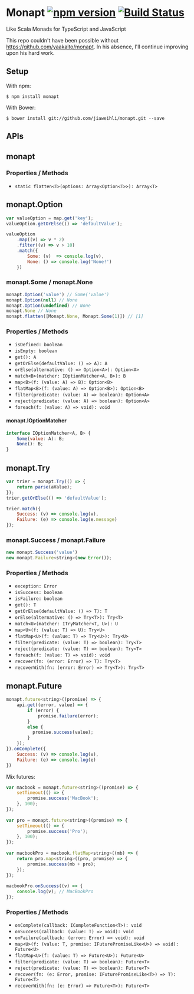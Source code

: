 Monapt [![npm version](https://badge.fury.io/js/monapt.svg)](http://badge.fury.io/js/monapt) [![Build Status](https://travis-ci.org/jiaweihli/monapt.png?branch=master)](https://travis-ci.org/jiaweihli/monapt)
============

Like Scala Monads for TypeScript and JavaScript

This repo couldn't have been possible without https://github.com/yaakaito/monapt.  In his absence, I'll continue improving upon his hard work.

## Setup

With npm:

```
$ npm install monapt
```

With Bower:

```
$ bower install git://github.com/jiaweihli/monapt.git --save
```

## APIs

## monapt

### Properties / Methods

* `static flatten<T>(options: Array<Option<T>>): Array<T>`

## monapt.Option<A>

```javascript
var valueOption = map.get('key');
valueOption.getOrElse(() => 'defaultValue');
```

```javascript
valueOption
    .map((v) => v * 2)
    .filter((v) => v > 10)
    .match({
        Some: (v)  => console.log(v),
        None: () => console.log('None!')
    })
```

### monapt.Some / monapt.None

```javascript
monapt.Option('value') // Some('value')
monapt.Option(null) // None
monapt.Option(undefined) // None
monapt.None // None
monapt.flatten([Monapt.None, Monapt.Some(1)]) // [1]
```

### Properties / Methods

* `isDefined: boolean`
* `isEmpty: boolean`
* `get(): A`
* `getOrElse(defaultValue: () => A): A`
* `orElse(alternative: () => Option<A>): Option<A>`
* `match<B>(matcher: IOptionMatcher<A, B>): B`
* `map<B>(f: (value: A) => B): Option<B>`
* `flatMap<B>(f: (value: A) => Option<B>): Option<B>`
* `filter(predicate: (value: A) => boolean): Option<A>`
* `reject(predicate: (value: A) => boolean): Option<A>`
* `foreach(f: (value: A) => void): void`


#### monapt.IOptionMatcher<A>

```javascript
interface IOptionMatcher<A, B> {
    Some(value: A): B;
    None(): B;
}
```

## monapt.Try<T>

```javascript
var trier = monapt.Try(() => {
    return parse(aValue);
});
trier.getOrElse(() => 'defaultValue');
```

```javascript
trier.match({
    Success: (v) => console.log(v),
    Failure: (e) => console.log(e.message)
});
```

### monapt.Success / monapt.Failure

```javascript
new monapt.Success('value')
new monapt.Failure<string>(new Error());
```

### Properties / Methods

* `exception: Error`
* `isSuccess: boolean`
* `isFailure: boolean`
* `get(): T`
* `getOrElse(defaultValue: () => T): T`
* `orElse(alternative: () => Try<T>): Try<T>`
* `match<U>(matcher: ITryMatcher<T, U>): U`
* `map<U>(f: (value: T) => U): Try<U>`
* `flatMap<U>(f: (value: T) => Try<U>): Try<U>`
* `filter(predicate: (value: T) => boolean): Try<T>`
* `reject(predicate: (value: T) => boolean): Try<T>`
* `foreach(f: (value: T) => void): void`
* `recover(fn: (error: Error) => T): Try<T>`
* `recoverWith(fn: (error: Error) => Try<T>): Try<T>`

## monapt.Future<T>

```javascript
monapt.future<string>((promise) => {
    api.get((error, value) => {
        if (error) {
            promise.failure(error);
        }
        else {
          promise.success(value);
        }
    });
}).onComplete({
    Success: (v) => console.log(v),
    Failure: (e) => console.log(e)
})
```

Mix futures:
```javascript
var macbook = monapt.future<string>((promise) => {
    setTimeout(() => {
        promise.success('MacBook');
    }, 100);
});
 
var pro = monapt.future<string>((promise) => {
    setTimeout(() => {
        promise.success('Pro');
    }, 100);
});
 
var macbookPro = macbook.flatMap<string>((mb) => {
    return pro.map<string>((pro, promise) => {
        promise.success(mb + pro);
    });
});
 
macbookPro.onSuccess((v) => {
    console.log(v); // MacBookPro
});
```

### Properties / Methods

* `onComplete(callback: ICompleteFunction<T>): void`
* `onSuccess(callback: (value: T) => void): void`
* `onFailure(callback: (error: Error) => void): void`
* `map<U>(f: (value: T, promise: IFuturePromiseLike<U>) => void): Future<U>`
* `flatMap<U>(f: (value: T) => Future<U>): Future<U>`
* `filter(predicate: (value: T) => boolean): Future<T>`
* `reject(predicate: (value: T) => boolean): Future<T>`
* `recover(fn: (e: Error, promise: IFuturePromiseLike<T>) => T): Future<T>`
* `recoverWith(fn: (e: Error) => Future<T>): Future<T>`
